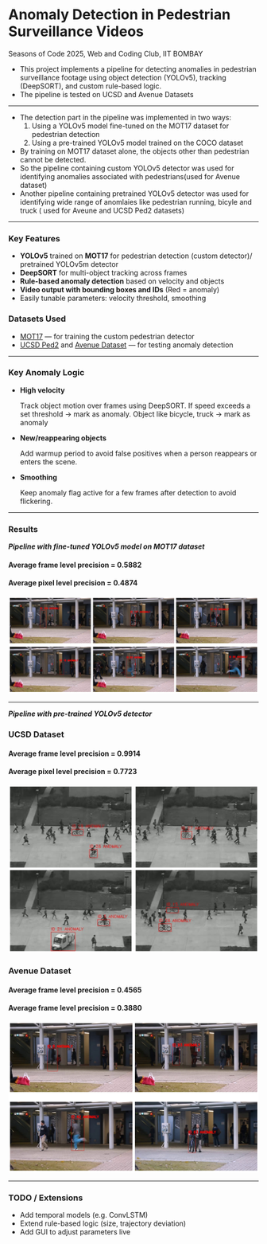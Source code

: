 # Anomaly Detection in Pedestrian Surveillance Videos
Seasons of Code 2025, Web and Coding Club, IIT BOMBAY


* This project implements a pipeline for detecting anomalies in pedestrian surveillance footage using object detection (YOLOv5), tracking (DeepSORT), and custom rule-based logic.
* The pipeline is tested on UCSD and Avenue Datasets
---
* The detection part in the pipeline was implemented in two ways:
  1. Using a YOLOv5 model fine-tuned on the MOT17 dataset for pedestrian detection
  2. Using a pre-trained YOLOv5 model trained on the COCO dataset
* By training on MOT17 dataset alone, the objects other than pedestrian cannot be detected.
* So the pipeline containing custom YOLOv5 detector was used for identifying anomalies associated with pedestrians(used for Avenue dataset)
* Another pipeline containing pretrained YOLOv5 detector was used for identifying wide range of anomlaies like pedestrian running, bicyle and truck ( used for Aveune and UCSD Ped2  datasets)
---

### Key Features

* **YOLOv5** trained on **MOT17** for pedestrian detection (custom detector)/ pretrained YOLOv5m detector
* **DeepSORT** for multi-object tracking across frames
* **Rule-based anomaly detection** based on velocity and objects
* **Video output with bounding boxes and IDs** (Red = anomaly)
* Easily tunable parameters: velocity threshold, smoothing


### Datasets Used

* [MOT17](https://motchallenge.net/data/MOT17/) — for training the custom pedestrian detector
* [UCSD Ped2](http://www.svcl.ucsd.edu/projects/anomaly/dataset.htm) and [Avenue Dataset](http://www.cse.cuhk.edu.hk/leojia/projects/detectabnormal/dataset.html) — for testing anomaly detection

---

### Key Anomaly Logic

* **High velocity**
  
  Track object motion over frames using DeepSORT. If speed exceeds a set threshold → mark as anomaly.
  Object like bicycle, truck → mark as anomaly 

* **New/reappearing objects**
  
  Add warmup period to avoid false positives when a person reappears or enters the scene.

* **Smoothing**
  
  Keep anomaly flag active for a few frames after detection to avoid flickering.

---

### Results
***Pipeline with fine-tuned YOLOv5 model on MOT17 dataset***

  #### Average frame level precision = 0.5882
  #### Average pixel level precision = 0.4874
![Results](result_custom_detector.png)

---

***Pipeline with pre-trained YOLOv5 detector***

  ### UCSD Dataset
  #### Average frame level precision = 0.9914
  #### Average pixel level precision = 0.7723
![Results](result_pretrained_detector_ucsd.png)

 ### Avenue Dataset
  #### Average frame level precision = 0.4565
  #### Average frame level precision = 0.3880
![Results](result_pretrained_detector_Avenue.png)

---

### TODO / Extensions

* Add temporal models (e.g. ConvLSTM)
* Extend rule-based logic (size, trajectory deviation)
* Add GUI to adjust parameters live


